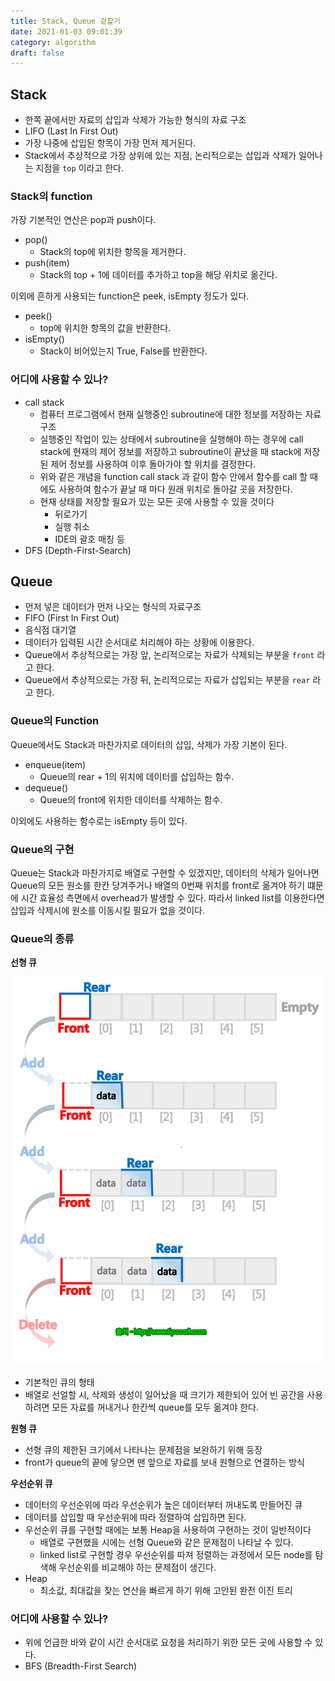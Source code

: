 ```yaml
---
title: Stack, Queue 겉핥기
date: 2021-01-03 09:01:39
category: algorithm
draft: false
---
```


## Stack

- 한쪽 끝에서만 자료의 삽입과 삭제가 가능한 형식의 자료 구조
- LIFO (Last In First Out)
- 가장 나중에 삽입된 항목이 가장 먼저 제거된다.
- Stack에서 추상적으로 가장 상위에 있는 지점, 논리적으로는 삽입과 삭제가 일어나는 지점을 `top` 이라고 한다.

### Stack의 function

가장 기본적인 연산은 pop과 push이다.
- pop()
  - Stack의 top에 위치한 항목을 제거한다.
- push(item)
  - Stack의 top + 1에 데이터를 추가하고 top을 해당 위치로 옮긴다.

이외에 흔하게 사용되는 function은 peek, isEmpty 정도가 있다.
- peek()
  - top에 위치한 항목의 값을 반환한다.
- isEmpty()
  - Stack이 비어있는지 True, False를 반환한다.

### 어디에 사용할 수 있나?

- call stack
  - 컴퓨터 프로그램에서 현재 실행중인 subroutine에 대한 정보를 저장하는 자료 구조
  - 실행중인 작업이 있는 상태에서 subroutine을 실행해야 하는 경우에 call stack에 현재의 제어 정보를 저장하고 subroutine이 끝났을 때 stack에 저장된 제어 정보를 사용하여 이후 돌아가야 할 위치를 결정한다.
  - 위와 같은 개념을 function call stack 과 같이 함수 안에서 함수를 call 할 때에도 사용하여 함수가 끝날 때 마다 원래 위치로 돌아갈 곳을 저장한다.
  - 현재 상태를 저장할 필요가 있는 모든 곳에 사용할 수 있을 것이다
    - 뒤로가기
    - 실행 취소
    - IDE의 괄호 매칭 등
- DFS (Depth-First-Search)

## Queue

- 먼저 넣은 데이터가 먼저 나오는 형식의 자료구조
- FIFO (First In First Out)
- 음식점 대기열
- 데이터가 입력된 시간 순서대로 처리해야 하는 상황에 이용한다.
- Queue에서 추상적으로는 가장 앞, 논리적으로는 자료가 삭제되는 부분을 `front` 라고 한다.
- Queue에서 추상적으로는 가장 뒤, 논리적으로는 자료가 삽입되는 부분을 `rear` 라고 한다.

### Queue의 Function

Queue에서도 Stack과 마찬가지로 데이터의 삽입, 삭제가 가장 기본이 된다.
- enqueue(item)
  - Queue의 rear + 1의 위치에 데이터를 삽입하는 함수.
- dequeue()
  - Queue의 front에 위치한 데이터를 삭제하는 함수.

이외에도 사용하는 함수로는 isEmpty 등이 있다.

### Queue의 구현

Queue는 Stack과 마찬가지로 배열로 구현할 수 있겠지만, 데이터의 삭제가 일어나면 Queue의 모든 원소를 한칸 당겨주거나 배열의 0번째 위치를 front로 옮겨야 하기 떄문에 시간 효율성 측면에서 overhead가 발생할 수 있다. 따라서 linked list를 이용한다면 삽입과 삭제시에 원소를 이동시킬 필요가 없을 것이다.

### Queue의 종류

**선형 큐**

![](./images/2021-01-03-10-19-15.png)

- 기본적인 큐의 형태
- 배열로 선얼할 시, 삭제와 생성이 일어났을 때 크기가 제한되어 있어 빈 공간을 사용하려면 모든 자료를 꺼내거나 한칸씩 queue를 모두 옮겨야 한다.

**원형 큐**

- 선형 큐의 제한된 크기에서 나타나는 문제점을 보완하기 위해 등장
- front가 queue의 끝에 닿으면 맨 앞으로 자료를 보내 원형으로 연결하는 방식

**우선순위 큐**

- 데이터의 우선순위에 따라 우선순위가 높은 데이터부터 꺼내도록 만들어진 큐
- 데이터를 삽입할 때 우선순위에 따라 정렬하여 삽입하면 된다.
- 우선순위 큐를 구현할 때에는 보통 Heap을 사용하여 구현하는 것이 일반적이다
  - 배열로 구현했을 시에는 선형 Queue와 같은 문제점이 나타날 수 있다.
  - linked list로 구현할 경우 우선순위를 따져 정렬하는 과정에서 모든 node를 탐색해 우선순위를 비교해야 하는 문제점이 생긴다.
- Heap
  - 최소값, 최대값을 찾는 연산을 빠르게 하기 위해 고안된 완전 이진 트리

### 어디에 사용할 수 있나?

- 위에 언급한 바와 같이 시간 순서대로 요청을 처리하기 위한 모든 곳에 사용할 수 있다.
- BFS (Breadth-First Search)